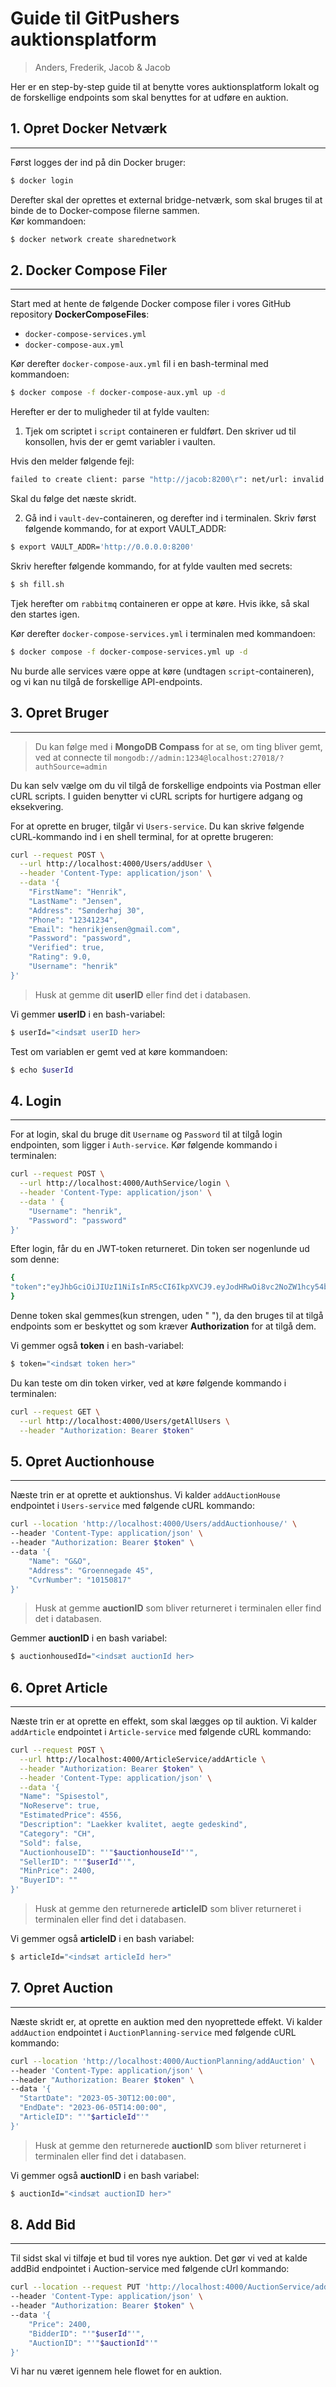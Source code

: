 # **Guide til GitPushers auktionsplatform**
> Anders, Frederik, Jacob & Jacob

Her er en step-by-step guide til at benytte vores auktionsplatform lokalt og de forskellige endpoints som skal benyttes for at udføre en auktion.

## **1. Opret Docker Netværk**
---
Først logges der ind på din Docker bruger:
``` bash
$ docker login
```
Derefter skal der oprettes et external bridge-netværk, som skal bruges til at binde de to Docker-compose filerne sammen.  
Kør kommandoen:
``` bash
$ docker network create sharednetwork
```

## **2. Docker Compose Filer**
---
Start med at hente de følgende Docker compose filer i vores GitHub repository **DockerComposeFiles**:
* `docker-compose-services.yml`
* `docker-compose-aux.yml`

Kør derefter `docker-compose-aux.yml` fil i en bash-terminal med kommandoen:
``` bash
$ docker compose -f docker-compose-aux.yml up -d
```
Herefter er der to muligheder til at fylde vaulten:

1. Tjek om scriptet i `script` containeren er fuldført. Den skriver ud til konsollen, hvis der er gemt variabler i vaulten.

Hvis den melder følgende fejl:
``` bash
failed to create client: parse "http://jacob:8200\r": net/url: invalid control character in URL
```
Skal du følge det næste skridt.

2. Gå ind i `vault-dev`-containeren, og derefter ind i terminalen. Skriv først  følgende kommando, for at export VAULT_ADDR:
``` bash
$ export VAULT_ADDR='http://0.0.0.0:8200'
```
Skriv herefter følgende kommando, for at fylde vaulten med secrets:
``` bash
$ sh fill.sh
```

Tjek herefter om `rabbitmq` containeren er oppe at køre. Hvis ikke, så skal den startes igen.

Kør derefter `docker-compose-services.yml` i terminalen med kommandoen:
``` bash
$ docker compose -f docker-compose-services.yml up -d
```
Nu burde alle services være oppe at køre (undtagen `script`-containeren), og vi kan nu tilgå de forskellige API-endpoints.

## **3. Opret Bruger**
---
> Du kan følge med i **MongoDB Compass** for at se, om ting bliver gemt, ved at connecte til ``mongodb://admin:1234@localhost:27018/?authSource=admin``

Du kan selv vælge om du vil tilgå de forskellige endpoints via Postman eller cURL scripts. I guiden benytter vi cURL scripts for hurtigere adgang og eksekvering.

For at oprette en bruger, tilgår vi ``Users-service``. Du kan skrive følgende cURL-kommando ind i en shell terminal, for at oprette brugeren:
``` bash
curl --request POST \
  --url http://localhost:4000/Users/addUser \
  --header 'Content-Type: application/json' \
  --data '{
	"FirstName": "Henrik",
	"LastName": "Jensen",
	"Address": "Sønderhøj 30",
	"Phone": "12341234",
	"Email": "henrikjensen@gmail.com",
	"Password": "password",
	"Verified": true,
	"Rating": 9.0,
	"Username": "henrik"
}'
```
> Husk at gemme dit **userID** eller find det i databasen.

Vi gemmer **userID** i en bash-variabel:
``` bash
$ userId="<indsæt userID her>
```

Test om variablen er gemt ved at køre kommandoen:
``` bash
$ echo $userId
```

## **4. Login**
---
For at login, skal du bruge dit ``Username`` og ``Password`` til at tilgå login endpointen, som ligger i ``Auth-service``.
Kør følgende kommando i terminalen:
``` bash
curl --request POST \
  --url http://localhost:4000/AuthService/login \
  --header 'Content-Type: application/json' \
  --data ' { 
    "Username": "henrik",
    "Password": "password"
}'
```
Efter login, får du en JWT-token returneret. Din token ser nogenlunde ud som denne:
``` bash
{
"token":"eyJhbGciOiJIUzI1NiIsInR5cCI6IkpXVCJ9.eyJodHRwOi8vc2NoZW1hcy54bWxzb2FwLm9yZy93cy8yMDA1LzA1L2lkZW50aXR5L2NsYWltcy9uYW1laWRlbnRpZmllciI6ImhlbnJpayIsImV4cCI6MTY4NTQ0MTcyMSwiaXNzIjoiSkFEQURBRERBQURBIiwiYXVkIjoiaHR0cDovL2xvY2FsaG9zdCJ9.PKotjwX3xb6NOilLOWtqObw6hd7WJsmYFuuIY9NyrZo"
}
```
Denne token skal gemmes(kun strengen, uden " "), da den bruges til at tilgå endpoints som er beskyttet og som kræver **Authorization** for at tilgå dem.

Vi gemmer også **token** i en bash-variabel:
``` bash
$ token="<indsæt token her>"
```

Du kan teste om din token virker, ved at køre følgende kommando i terminalen:
``` bash
curl --request GET \
  --url http://localhost:4000/Users/getAllUsers \
  --header "Authorization: Bearer $token"
```

## **5. Opret Auctionhouse**
---
Næste trin er at oprette et auktionshus. Vi kalder ``addAuctionHouse`` endpointet i ``Users-service`` med følgende cURL kommando:
``` bash
curl --location 'http://localhost:4000/Users/addAuctionhouse/' \
--header 'Content-Type: application/json' \
--header "Authorization: Bearer $token" \
--data '{
    "Name": "G&O",
    "Address": "Groennegade 45",
    "CvrNumber": "10150817"
}'
```
> Husk at gemme **auctionID** som bliver returneret i terminalen eller find det i databasen.

Gemmer **auctionID** i en bash variabel:
``` bash
$ auctionhousedId="<indsæt auctionId her>
```

## **6. Opret Article**
--- 
Næste trin er at oprette en effekt, som skal lægges op til auktion. Vi kalder ``addArticle`` endpointet i ``Article-service`` med følgende cURL kommando:
``` bash
curl --request POST \
  --url http://localhost:4000/ArticleService/addArticle \
  --header "Authorization: Bearer $token" \
  --header 'Content-Type: application/json' \
  --data '{
  "Name": "Spisestol",
  "NoReserve": true,
  "EstimatedPrice": 4556,
  "Description": "Laekker kvalitet, aegte gedeskind",
  "Category": "CH",
  "Sold": false,
  "AuctionhouseID": "'"$auctionhouseId"'",
  "SellerID": "'"$userId"'",
  "MinPrice": 2400,
  "BuyerID": ""
}'
```
> Husk at gemme den returnerede **articleID** som bliver returneret i terminalen eller find det i databasen.

Vi gemmer også **articleID** i en bash variabel:
``` bash
$ articleId="<indsæt articleId her>"
```

## **7. Opret Auction**
---
Næste skridt er, at oprette en auktion med den nyoprettede effekt. Vi kalder ``addAuction`` endpointet i ``AuctionPlanning-service`` med følgende cURL kommando:
``` bash
curl --location 'http://localhost:4000/AuctionPlanning/addAuction' \
--header 'Content-Type: application/json' \
--header "Authorization: Bearer $token" \
--data '{
  "StartDate": "2023-05-30T12:00:00",
  "EndDate": "2023-06-05T14:00:00",
  "ArticleID": "'"$articleId"'"
}'
```
> Husk at gemme den returnerede **auctionID** som bliver returneret i terminalen eller find det i databasen.

Vi gemmer også **auctionID** i en bash variabel:
``` bash
$ auctionId="<indsæt auctionID her>"
```

## **8. Add Bid**
---
Til sidst skal vi tilføje et bud til vores nye auktion. Det gør vi ved at kalde addBid endpointet i Auction-service med følgende cUrl kommando:
``` bash
curl --location --request PUT 'http://localhost:4000/AuctionService/addBid' \
--header 'Content-Type: application/json' \
--header "Authorization: Bearer $token" \
--data '{
    "Price": 2400,
    "BidderID": "'"$userId"'",
    "AuctionID": "'"$auctionId"'"
}'
```

Vi har nu været igennem hele flowet for en auktion.